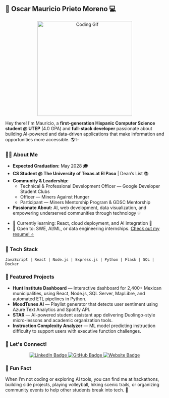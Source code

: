 ## 🚀 Oscar Mauricio Prieto Moreno 💻

<div align="center">
  <img src="https://media3.giphy.com/media/v1.Y2lkPTc5MGI3NjExb2hiYmdrNG13a2lqamRzMDlzbm1uaWt3cGxuZjFsdGV6Zmd0ZW5nMSZlcD12MV9pbnRlcm5hbF9naWZfYnlfaWQmY3Q9Zw/scZPhLqaVOM1qG4lT9/giphy.gif" alt="Coding Gif" width="300">
</div>

Hey there! I'm Mauricio, a **first-generation Hispanic Computer Science student @ UTEP** (4.0 GPA) and **full-stack developer** passionate about building AI-powered and data-driven applications that make information and opportunities more accessible. 🌎✨

### 👨‍💻 About Me

- **Expected Graduation:** May 2028 🎓
- **CS Student @ The University of Texas at El Paso** | Dean’s List 📚
- **Community & Leadership:**
  - Technical & Professional Development Officer — Google Developer Student Clubs
  - Officer — Miners Against Hunger
  - Participant — Miners Mentorship Program & GDSC Mentorship
- **Passionate About:** AI, web development, data visualization, and empowering underserved communities through technology 💡

<div>
  <ul>
    <li>🌱 Currently learning: React, cloud deployment, and AI integration 🚀</li>
    <li>💼 Open to: SWE, AI/ML, or data engineering internships.
    <a href="https://drive.google.com/file/d/1uN4wk4TG6srhwJ1ZXURClmIs3azEjjLN/view?usp=sharing">Check out my resume! ⭐</a></li>
  </ul>
</div>

### 🔧 Tech Stack

```
JavaScript | React | Node.js | Express.js | Python | Flask | SQL | Docker
```
### 📌 Featured Projects

- **Hunt Institute Dashboard** — Interactive dashboard for 2,400+ Mexican municipalities, using React, Node.js, SQL Server, MapLibre, and automated ETL pipelines in Python.
- **MoodTunes AI** — Playlist generator that detects user sentiment using Azure Text Analytics and Spotify API.
- **STAR** — AI-powered student assistant app delivering Duolingo-style micro-lessons and academic organization tools.
- **Instruction Complexity Analyzer** — ML model predicting instruction difficulty to support users with executive function challenges.

### 🤝 Let's Connect!

<div align="center">
  <a href="https://www.linkedin.com/in/mauricioprietom/">
    <img src="https://img.shields.io/badge/LinkedIn-Mauricio%20Prieto%20Moreno-blue?style=flat&logo=linkedin" alt="LinkedIn Badge">
  </a>
  <a href="https://github.com/mauricioprieto1">
    <img src="https://img.shields.io/badge/GitHub-Mauricio--Prieto-black?style=flat&logo=github" alt="GitHub Badge">
  </a>
  <a href="https://YOUR_PORTFOLIO_URL">
    <img src="https://img.shields.io/badge/Website-Portfolio-brightgreen?style=flat&logo=google-chrome" alt="Website Badge">
  </a>
</div>

### 🎯 Fun Fact

When I’m not coding or exploring AI tools, you can find me at hackathons, building side projects, playing volleyball, hiking scenic trails, or organizing community events to help other students break into tech. 🚀
